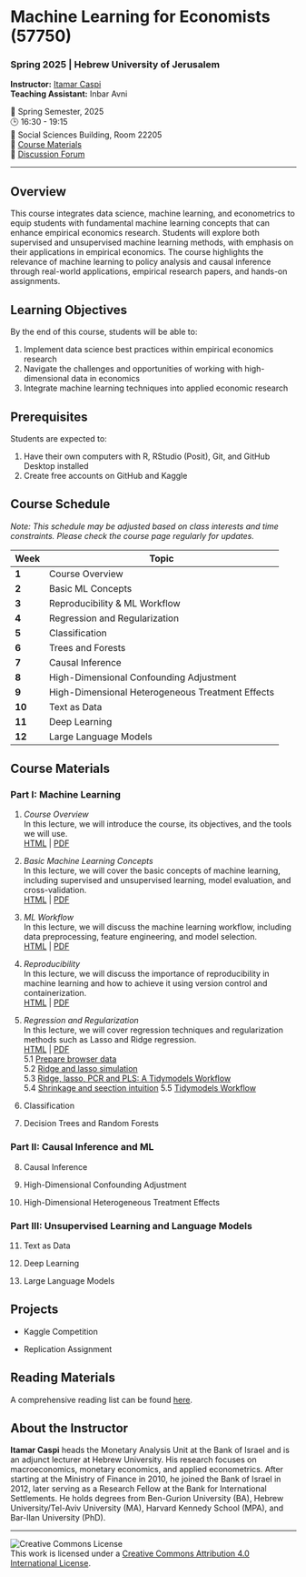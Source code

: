 # Machine Learning for Economists (57750)
### Spring 2025 | Hebrew University of Jerusalem

**Instructor:** [Itamar Caspi](https://itamarcaspi.rbind.io)  
**Teaching Assistant:** Inbar Avni

📅 Spring Semester, 2025  
🕒 16:30 - 19:15  
🏢 Social Sciences Building, Room 22205  
📝 [Course Materials](https://github.com/ml4econ/lecture-notes-2025)  
💬 [Discussion Forum](https://moodle.huji.ac.il/2024-25/course/view.php?id=2170)

---

## Overview

This course integrates data science, machine learning, and econometrics to equip students with fundamental machine learning concepts that can enhance empirical economics research. Students will explore both supervised and unsupervised machine learning methods, with emphasis on their applications in empirical economics. The course highlights the relevance of machine learning to policy analysis and causal inference through real-world applications, empirical research papers, and hands-on assignments.

## Learning Objectives

By the end of this course, students will be able to:

1. Implement data science best practices within empirical economics research
2. Navigate the challenges and opportunities of working with high-dimensional data in economics
3. Integrate machine learning techniques into applied economic research

## Prerequisites

Students are expected to:

1. Have their own computers with R, RStudio (Posit), Git, and GitHub Desktop installed
2. Create free accounts on GitHub and Kaggle

## Course Schedule

*Note: This schedule may be adjusted based on class interests and time constraints. Please check the course page regularly for updates.*

| Week | Topic |
|------|-------|
| **1** | Course Overview |
| **2** | Basic ML Concepts |
| **3** | Reproducibility & ML Workflow |
| **4** | Regression and Regularization |
| **5** | Classification |
| **6** | Trees and Forests |
| **7** | Causal Inference | 
| **8** | High-Dimensional Confounding Adjustment |
| **9** | High-Dimensional Heterogeneous Treatment Effects |
| **10** | Text as Data |
| **11** | Deep Learning
| **12** | Large Language Models |

## Course Materials

### Part I: Machine Learning

1. *Course Overview*  
In this lecture, we will introduce the course, its objectives, and the tools we will use.  
   [HTML](https://raw.githack.com/ml4econ/lecture-notes-2025/master/01-overview/01-overview.html) |
   [PDF](https://raw.githack.com/ml4econ/lecture-notes-2025/master/01-overview/01-overview.pdf)

2. *Basic Machine Learning Concepts*    
In this lecture, we will cover the basic concepts of machine learning, including supervised and unsupervised learning, model evaluation, and cross-validation.  
   [HTML](https://raw.githack.com/ml4econ/lecture-notes-2025/master/02-basic-ml-concepts/02-basic-ml-concepts.html) |
   [PDF](https://raw.githack.com/ml4econ/lecture-notes-2025/master/02-basic-ml-concepts/02-basic-ml-concepts.pdf)

3. *ML Workflow*  
In this lecture, we will discuss the machine learning workflow, including data preprocessing, feature engineering, and model selection.  
   [HTML](https://raw.githack.com/ml4econ/lecture-notes-2025/master/03-ml-workflow/03-ml-workflow.html) |
   [PDF](https://raw.githack.com/ml4econ/lecture-notes-2025/master/03-ml-workflow/03-ml-workflow.pdf)


4. *Reproducibility*  
In this lecture, we will discuss the importance of reproducibility in machine learning and how to achieve it using version control and containerization.  
   [HTML](https://raw.githack.com/ml4econ/lecture-notes-2025/master/04-reprod-vc/04-reprod-vc.html) |
   [PDF](https://raw.githack.com/ml4econ/lecture-notes-2025/master/04-reprod-vc/04-reprod-vc.pdf)                                     

5. *Regression and Regularization*  
In this lecture, we will cover regression techniques and regularization methods such as Lasso and Ridge regression.  
   [HTML](https://raw.githack.com/ml4econ/lecture-notes-2025/master/05-regression-regularization/05-regression-regularization.html) |
   [PDF](https://raw.githack.com/ml4econ/lecture-notes-2025/master/05-regression-regularization/05-regression-regularization.pdf)  
  5.1 [Prepare browser data](https://raw.githack.com/ml4econ/lecture-notes-2025/master/05-regression-regularization/05-prepare-browser-data.html)  
  5.2 [Ridge and lasso simulation](https://raw.githack.com/ml4econ/lecture-notes-2025/master/05-regression-regularization/05-simulations.html)  
  5.3 [Ridge, lasso, PCR and PLS: A Tidymodels Workflow](https://raw.githack.com/ml4econ/lecture-notes-2025/master/05-regression-regularization/05-tidymodels-workflow.html)  
  5.4 [Shrinkage and seection intuition](https://raw.githack.com/ml4econ/lecture-notes-2025/master/05-regression-regularization/05-shrinkage-selection-intuition.html)
  5.5 [Tidymodels Workflow](https://raw.githack.com/ml4econ/lecture-notes-2025/master/05-regression-regularization/05-tidymodels-workflow.html)
  
6. Classification

7. Decision Trees and Random Forests

### Part II: Causal Inference and ML

8. Causal Inference

9. High-Dimensional Confounding Adjustment

10. High-Dimensional Heterogeneous Treatment Effects

### Part III: Unsupervised Learning and Language Models

11. Text as Data

12. Deep Learning

13. Large Language Models

## Projects

- Kaggle Competition

- Replication Assignment 

## Reading Materials

A comprehensive reading list can be found [here](https://github.com/ml4econ/lecture-notes-2025/blob/master/resources.md).

## About the Instructor

**Itamar Caspi** heads the Monetary Analysis Unit at the Bank of Israel and is an adjunct lecturer at Hebrew University. His research focuses on macroeconomics, monetary economics, and applied econometrics. After starting at the Ministry of Finance in 2010, he joined the Bank of Israel in 2012, later serving as a Research Fellow at the Bank for International Settlements. He holds degrees from Ben-Gurion University (BA), Hebrew University/Tel-Aviv University (MA), Harvard Kennedy School (MPA), and Bar-Ilan University (PhD).

---

![Creative Commons License](https://i.creativecommons.org/l/by/4.0/88x31.png)  
This work is licensed under a [Creative Commons Attribution 4.0 International License](https://creativecommons.org/licenses/by/4.0/).